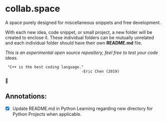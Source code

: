 # collab.space
A space purely designed for miscellaneous snippets and free development.

With each new idea, code snippet, or small project, a new folder will be created to enclose it. These individual folders can be mutually unrelated and each individual folder should have their own __README.md__ file.

_This is an experimental open source repository, feel free to test your code ideas._

     "C++ is the best coding language."
                                      -Eric Chen (2019)

:duck:


## Annotations:
- [x] Update README.md in Python Learning regarding new directory for Python Projects when applicable.
